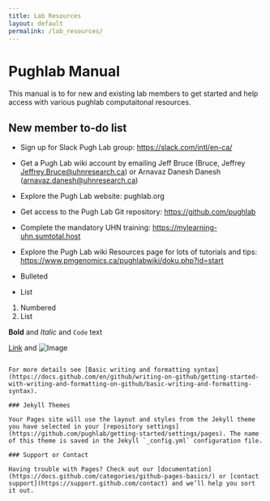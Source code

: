 ```yaml
---
title: Lab Resources
layout: default
permalink: /lab_resources/
---
```



# Pughlab Manual

This manual is to for new and existing lab members to get started and help access with various pughlab computaitonal resources.



## New member to-do list

- Sign up for Slack Pugh Lab group: https://slack.com/intl/en-ca/
- Get a Pugh Lab wiki account by emailing Jeff Bruce (Bruce, Jeffrey <Jeffrey.Bruce@uhnresearch.ca>) or Arnavaz Danesh Danesh  (<arnavaz.danesh@uhnresearch.ca>)
- Explore the Pugh Lab website: pughlab.org
- Get access to the Pugh Lab Git repository: https://github.com/pughlab
- Complete the mandatory UHN training: https://mylearning-uhn.sumtotal.host
- Explore the Pugh Lab wiki Resources page for lots of tutorials and tips: https://www.pmgenomics.ca/pughlabwiki/doku.php?id=start




- Bulleted
- List

1. Numbered
2. List

**Bold** and _Italic_ and `Code` text

[Link](url) and ![Image](src)
```

For more details see [Basic writing and formatting syntax](https://docs.github.com/en/github/writing-on-github/getting-started-with-writing-and-formatting-on-github/basic-writing-and-formatting-syntax).

### Jekyll Themes

Your Pages site will use the layout and styles from the Jekyll theme you have selected in your [repository settings](https://github.com/pughlab/getting-started/settings/pages). The name of this theme is saved in the Jekyll `_config.yml` configuration file.

### Support or Contact

Having trouble with Pages? Check out our [documentation](https://docs.github.com/categories/github-pages-basics/) or [contact support](https://support.github.com/contact) and we’ll help you sort it out.
